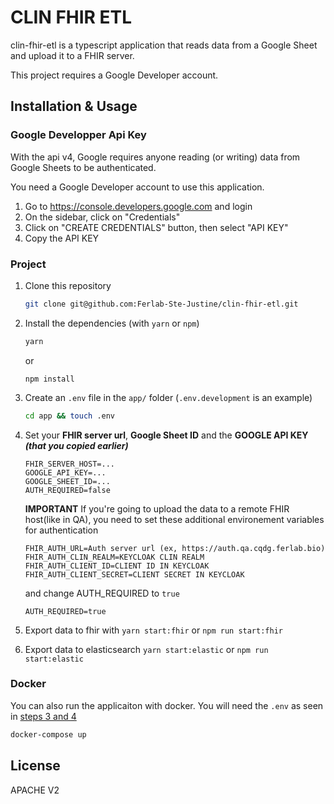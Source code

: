# CLIN FHIR ETL

clin-fhir-etl is a typescript application that reads data from a Google Sheet and upload it to a FHIR server.

This project requires a Google Developer account.

## Installation & Usage

### Google Developper Api Key

With the api v4, Google requires anyone reading (or writing) data from Google Sheets to be authenticated.

You need a Google Developer account to use this application.

1. Go to https://console.developers.google.com and login
2. On the sidebar, click on "Credentials"
3. Click on "CREATE CREDENTIALS" button, then select "API KEY"
4. Copy the API KEY

### Project

1. Clone this repository

   ```bash
   git clone git@github.com:Ferlab-Ste-Justine/clin-fhir-etl.git
   ```

2. Install the dependencies (with `yarn` or `npm`)
   ```bash
   yarn
   ```
   or
   ```
   npm install
   ```
3. Create an `.env` file in the `app/` folder (`.env.development` is an example)
   ```bash
   cd app && touch .env
   ```
4. Set your **FHIR server url**, **Google Sheet ID** and the **GOOGLE API KEY _(that you copied earlier)_**

   ```
   FHIR_SERVER_HOST=...
   GOOGLE_API_KEY=...
   GOOGLE_SHEET_ID=...
   AUTH_REQUIRED=false
   ```

   **IMPORTANT**
   If you're going to upload the data to a remote FHIR host(like in QA), you need to set these additional environement variables for authentication

   ```
   FHIR_AUTH_URL=Auth server url (ex, https://auth.qa.cqdg.ferlab.bio)
   FHIR_AUTH_CLIN_REALM=KEYCLOAK CLIN REALM
   FHIR_AUTH_CLIENT_ID=CLIENT ID IN KEYCLOAK
   FHIR_AUTH_CLIENT_SECRET=CLIENT SECRET IN KEYCLOAK
   ```

   and change AUTH_REQUIRED to `true`

   ```
   AUTH_REQUIRED=true
   ```

5. Export data to fhir with
   `yarn start:fhir`
   or
   `npm run start:fhir`

6. Export data to elasticsearch
   `yarn start:elastic`
   or
   `npm run start:elastic`

### Docker

You can also run the applicaiton with docker. You will need the `.env` as seen in [steps 3 and 4](#project)

```bash
docker-compose up
```

## License

APACHE V2
